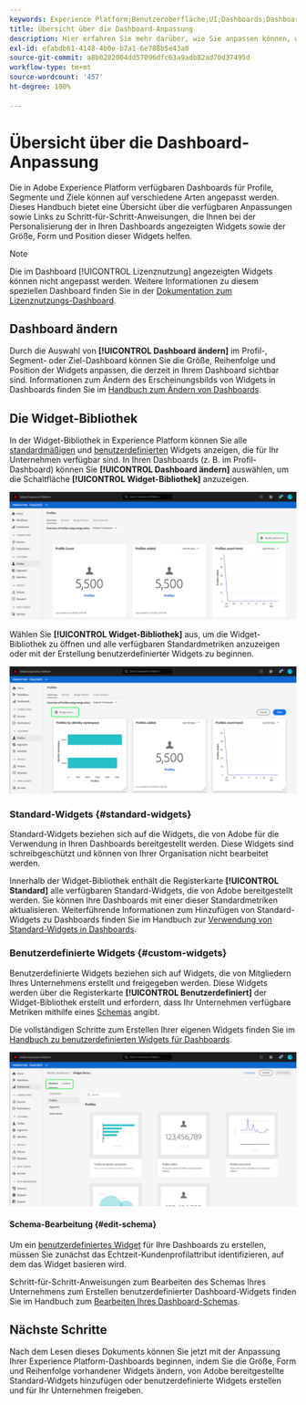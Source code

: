 ```yaml
---
keywords: Experience Platform;Benutzeroberfläche;UI;Dashboards;Dashboard;Profile;Segmente;Ziele
title: Übersicht über die Dashboard-Anpassung
description: Hier erfahren Sie mehr darüber, wie Sie anpassen können, welche Daten in Ihren Adobe Experience Platform-Dashboards angezeigt werden.
exl-id: efabdb61-4148-4b0e-b7a1-6e788b5e43a8
source-git-commit: a8b0282004dd57096dfc63a9adb82ad70d37495d
workflow-type: tm+mt
source-wordcount: '457'
ht-degree: 100%

---
```


# Übersicht über die Dashboard-Anpassung

Die in Adobe Experience Platform verfügbaren Dashboards für Profile, Segmente und Ziele können auf verschiedene Arten angepasst werden. Dieses Handbuch bietet eine Übersicht über die verfügbaren Anpassungen sowie Links zu Schritt-für-Schritt-Anweisungen, die Ihnen bei der Personalisierung der in Ihren Dashboards angezeigten Widgets sowie der Größe, Form und Position dieser Widgets helfen.

>[!NOTE]
>
>Die im Dashboard [!UICONTROL Lizenznutzung] angezeigten Widgets können nicht angepasst werden. Weitere Informationen zu diesem speziellen Dashboard finden Sie in der [Dokumentation zum Lizenznutzungs-Dashboard](../guides/license-usage.md).

## Dashboard ändern

Durch die Auswahl von **[!UICONTROL Dashboard ändern]** im Profil-, Segment- oder Ziel-Dashboard können Sie die Größe, Reihenfolge und Position der Widgets anpassen, die derzeit in Ihrem Dashboard sichtbar sind. Informationen zum Ändern des Erscheinungsbilds von Widgets in Dashboards finden Sie im [Handbuch zum Ändern von Dashboards](modify.md).

## Die Widget-Bibliothek

In der Widget-Bibliothek in Experience Platform können Sie alle [standardmäßigen](#standard-widgets) und [benutzerdefinierten](#custom-widgets) Widgets anzeigen, die für Ihr Unternehmen verfügbar sind. In Ihren Dashboards (z. B. im Profil-Dashboard) können Sie **[!UICONTROL Dashboard ändern]** auswählen, um die Schaltfläche **[!UICONTROL Widget-Bibliothek]** anzuzeigen.

![](../images/customization/modify-dashboard.png)

Wählen Sie **[!UICONTROL Widget-Bibliothek]** aus, um die Widget-Bibliothek zu öffnen und alle verfügbaren Standardmetriken anzuzeigen oder mit der Erstellung benutzerdefinierter Widgets zu beginnen.

![](../images/customization/widget-library-button.png)

### Standard-Widgets {#standard-widgets}

Standard-Widgets beziehen sich auf die Widgets, die von Adobe für die Verwendung in Ihren Dashboards bereitgestellt werden. Diese Widgets sind schreibgeschützt und können von Ihrer Organisation nicht bearbeitet werden.

Innerhalb der Widget-Bibliothek enthält die Registerkarte **[!UICONTROL Standard]** alle verfügbaren Standard-Widgets, die von Adobe bereitgestellt werden. Sie können Ihre Dashboards mit einer dieser Standardmetriken aktualisieren. Weiterführende Informationen zum Hinzufügen von Standard-Widgets zu Dashboards finden Sie im Handbuch zur [Verwendung von Standard-Widgets in Dashboards](standard-widgets.md).

### Benutzerdefinierte Widgets {#custom-widgets}

Benutzerdefinierte Widgets beziehen sich auf Widgets, die von Mitgliedern Ihres Unternehmens erstellt und freigegeben werden. Diese Widgets werden über die Registerkarte **[!UICONTROL Benutzerdefiniert]** der Widget-Bibliothek erstellt und erfordern, dass Ihr Unternehmen verfügbare Metriken mithilfe eines [Schemas](#edit-schema) angibt.

Die vollständigen Schritte zum Erstellen Ihrer eigenen Widgets finden Sie im [Handbuch zu benutzerdefinierten Widgets für Dashboards](custom-widgets.md).

![](../images/customization/widget-library.png)

#### Schema-Bearbeitung {#edit-schema}

Um ein [benutzerdefiniertes Widget](#custom-widgets) für Ihre Dashboards zu erstellen, müssen Sie zunächst das Echtzeit-Kundenprofilattribut identifizieren, auf dem das Widget basieren wird.

Schritt-für-Schritt-Anweisungen zum Bearbeiten des Schemas Ihres Unternehmens zum Erstellen benutzerdefinierter Dashboard-Widgets finden Sie im Handbuch zum [Bearbeiten Ihres Dashboard-Schemas](edit-schema.md).

## Nächste Schritte

Nach dem Lesen dieses Dokuments können Sie jetzt mit der Anpassung Ihrer Experience Platform-Dashboards beginnen, indem Sie die Größe, Form und Reihenfolge vorhandener Widgets ändern, von Adobe bereitgestellte Standard-Widgets hinzufügen oder benutzerdefinierte Widgets erstellen und für Ihr Unternehmen freigeben.
